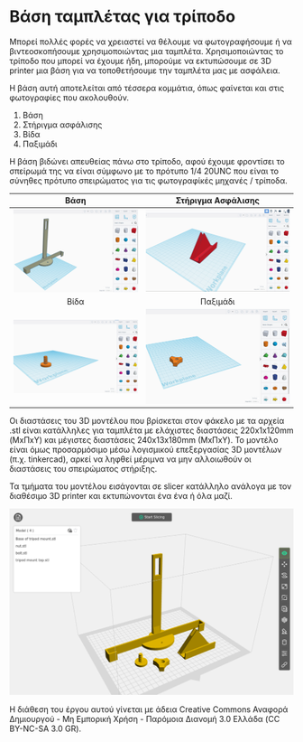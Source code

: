 # Βάση ταμπλέτας για τρίποδο
Μπορεί πολλές φορές να χρειαστεί να θέλουμε να φωτογραφήσουμε ή να βιντεοσκοπήσουμε χρησιμοποιώντας μια ταμπλέτα. Χρησιμοποιώντας το τρίποδο που μπορεί να έχουμε ήδη, μπορούμε να εκτυπώσουμε σε 3D printer μια βάση για να τοποθετήσουμε την ταμπλέτα μας με ασφάλεια. 

Η βάση αυτή αποτελείται από τέσσερα κομμάτια, όπως φαίνεται και στις φωτογραφίες που ακολουθούν.
1) Βάση
2) Στήριγμα ασφάλισης
3) Βίδα
4) Παξιμάδι

Η βάση βιδώνει απευθείας πάνω στο τρίποδο, αφού έχουμε φροντίσει το σπείρωμά της να είναι σύμφωνo με το πρότυπο 1/4 20UNC που είναι το σύνηθες πρότυπο σπειρώματος για τις φωτογραφίκές μηχανές / τρίποδα. 

|         Βάση          |        Στήριγμα Ασφάλισης       |
|:----------------------------------:|:------------------------------------:|
| ![base](images/base.png) | ![top](images/top.png) |
|         Βίδα          |            Παξιμάδι             |
| ![bolt](images/bolt.png) | ![nut](images/nut.png) |

Οι διαστάσεις του 3D μοντέλου που βρίσκεται στον φάκελο με τα αρχεία .stl είναι κατάλληλες για ταμπλέτα με ελάχιστες διαστάσεις 220x1x120mm (ΜxΠxΥ) και μέγιστες διαστάσεις 240x13x180mm (MxΠxΥ). Το μοντέλο είναι όμως προσαρμόσιμο μέσω λογισμικού επεξεργασίας 3D μοντέλων (π.χ. tinkercad), αρκεί να ληφθεί μέριμνα να μην αλλοιωθούν οι διαστάσεις του σπειρώματος στήριξης.

Τα τμήματα του μοντέλου εισάγονται σε slicer κατάλληλο ανάλογα με τον διαθέσιμο 3D printer και εκτυπώνονται ένα ένα ή όλα μαζί.

![slicer](images/print.png)

Η διάθεση του έργου αυτού γίνεται με άδεια Creative Commons Αναφορά Δημιουργού - Μη Εμπορική Χρήση - Παρόμοια Διανομή 3.0 Ελλάδα (CC BY-NC-SA 3.0 GR).

